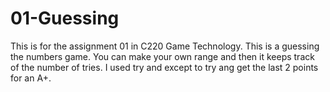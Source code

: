 # 01-Guessing
This is for the assignment 01 in C220 Game Technology.
This is a guessing the numbers game. You can make your own range and then it keeps track of the number of tries.
I used try and except to try ang get the last 2 points for an A+. 
